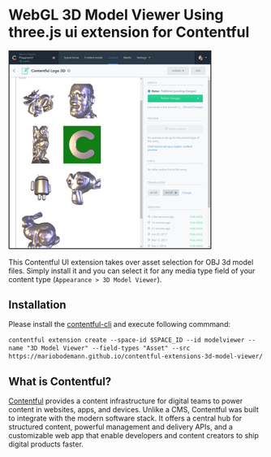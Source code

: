 # WebGL 3D Model Viewer Using three.js ui extension for Contentful

<img width="400" src="assets/contentful 3d extension.png" />

This Contentful UI extension takes over asset selection for OBJ 3d model files. Simply install it and you can select it for any media type field of your content type (`Appearance > 3D Model Viewer`).

## Installation

Please install the [contentful-cli](https://github.com/contentful/contentful-cli#cloud-installation) and execute following commmand:

```
contentful extension create --space-id $SPACE_ID --id modelviewer --name "3D Model Viewer" --field-types "Asset" --src https://mariobodemann.github.io/contentful-extensions-3d-model-viewer/ 
```

## What is Contentful?

[Contentful](https://www.contentful.com) provides a content infrastructure for digital teams to power content in websites, apps, and devices. Unlike a CMS, Contentful was built to integrate with the modern software stack. It offers a central hub for structured content, powerful management and delivery APIs, and a customizable web app that enable developers and content creators to ship digital products faster.
